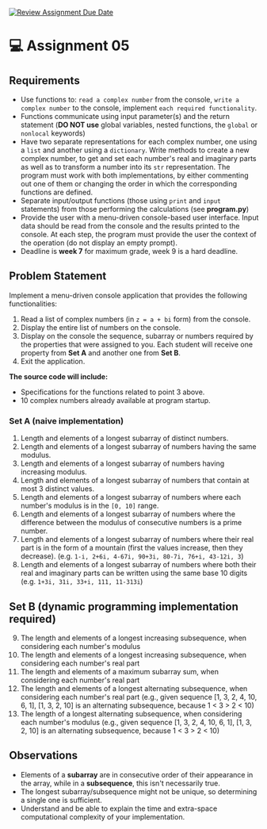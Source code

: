 [![Review Assignment Due Date](https://classroom.github.com/assets/deadline-readme-button-24ddc0f5d75046c5622901739e7c5dd533143b0c8e959d652212380cedb1ea36.svg)](https://classroom.github.com/a/j2ZsVYeW)
# :computer: Assignment 05

## Requirements
- Use functions to: `read a complex number` from the console, `write a complex number` to the console, implement `each required functionality`.
- Functions communicate using input parameter(s) and the return statement (**DO NOT use** global variables, nested functions, the `global` or `nonlocal` keywords)
- Have two separate representations for each complex number, one using a `list` and another using a `dictionary`. Write methods to create a new complex number, to get and set each number's real and imaginary parts as well as to transform a number into its `str` representation. The program must work with both implementations, by either commenting out one of them or changing the order in which the corresponding functions are defined.
- Separate input/output functions (those using `print` and `input` statements) from those performing the calculations (see **program.py**)
- Provide the user with a menu-driven console-based user interface. Input data should be read from the console and the results printed to the console. At each step, the program must provide the user the context of the operation (do not display an empty prompt).
- Deadline is **week 7** for maximum grade, week 9 is a hard deadline.

## Problem Statement
Implement a menu-driven console application that provides the following functionalities:
1. Read a list of complex numbers (in `z = a + bi` form) from the console.
2. Display the entire list of numbers on the console.
3. Display on the console the sequence, subarray or numbers required by the properties that were assigned to you. Each student will receive one property from **Set A** and another one from **Set B**.
4. Exit the application.

**The source code will include:**
- Specifications for the functions related to point 3 above. 
- 10 complex numbers already available at program startup.

### Set A (naive implementation)
1. Length and elements of a longest subarray of distinct numbers.
2. Length and elements of a longest subarray of numbers having the same modulus.
3. Length and elements of a longest subarray of numbers having increasing modulus.
4. Length and elements of a longest subarray of numbers that contain at most 3 distinct values.
5. Length and elements of a longest subarray of numbers where each number's modulus is in the `[0, 10]` range.
6. Length and elements of a longest subarray of numbers where the difference between the modulus of consecutive numbers is a prime number.
7. Length and elements of a longest subarray of numbers where their	real part is in the form of a mountain (first the values increase, then they decrease). (e.g. `1-i, 2+6i, 4-67i, 90+3i, 80-7i, 76+i, 43-12i, 3`)
8. Length and elements of a longest subarray of numbers where both their real and imaginary parts can be written using the same base 10 digits (e.g. `1+3i, 31i, 33+i, 111, 11-313i`)

## Set B (dynamic programming implementation required)
9. The length and elements of a longest increasing subsequence, when considering each number's modulus
10. The length and elements of a longest increasing subsequence, when considering each number's real part
11. The length and elements of a maximum subarray sum, when considering each number's real part
12. The length and elements of a longest alternating subsequence, when considering each number's real part (e.g., given sequence [1, 3, 2, 4, 10, 6, 1], [1, 3, 2, 10] is an alternating subsequence, because 1 < 3 > 2 < 10)
13. The length of a longest alternating subsequence, when considering each number's modulus (e.g., given sequence [1, 3, 2, 4, 10, 6, 1], [1, 3, 2, 10] is an alternating subsequence, because 1 < 3 > 2 < 10)

## Observations 
- Elements of a **subarray** are in consecutive order of their appearance in the array, while in a **subsequence**, this isn't necessarily true.
- The longest subarray/subsequence might not be unique, so determining a single one is sufficient.
- Understand and be able to explain the time and extra-space computational complexity of your implementation. 
